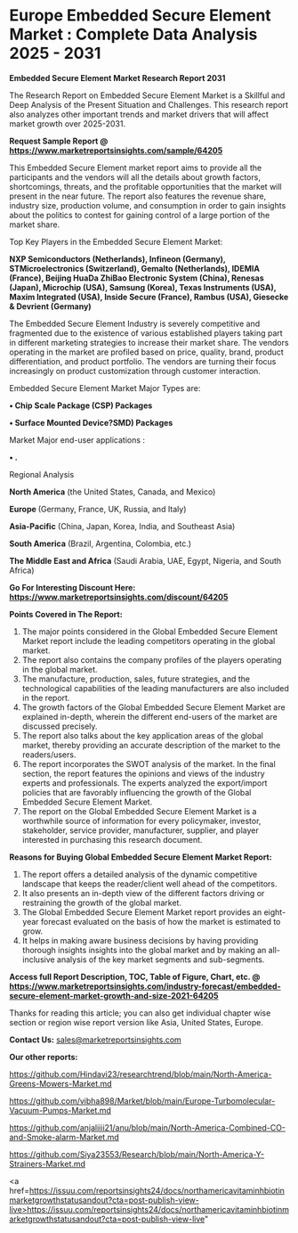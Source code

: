# Europe Embedded Secure Element Market : Complete Data Analysis 2025 - 2031

<strong>Embedded Secure Element Market Research Report 2031</strong>

The Research Report on Embedded Secure Element Market is a Skillful and Deep Analysis of the Present Situation and Challenges. This research report also analyzes other important trends and market drivers that will affect market growth over 2025-2031.

<strong>Request Sample Report @ <a href=https://www.marketreportsinsights.com/sample/64205>https://www.marketreportsinsights.com/sample/64205</a></strong>

This Embedded Secure Element market report aims to provide all the participants and the vendors will all the details about growth factors, shortcomings, threats, and the profitable opportunities that the market will present in the near future. The report also features the revenue share, industry size, production volume, and consumption in order to gain insights about the politics to contest for gaining control of a large portion of the market share.

Top Key Players in the Embedded Secure Element Market:

<strong>NXP Semiconductors (Netherlands), Infineon (Germany), STMicroelectronics (Switzerland), Gemalto (Netherlands), IDEMIA (France), Beijing HuaDa ZhiBao Electronic System (China), Renesas (Japan), Microchip (USA), Samsung (Korea), Texas Instruments (USA), Maxim Integrated (USA), Inside Secure (France), Rambus (USA), Giesecke & Devrient (Germany)</strong>

The Embedded Secure Element Industry is severely competitive and fragmented due to the existence of various established players taking part in different marketing strategies to increase their market share. The vendors operating in the market are profiled based on price, quality, brand, product differentiation, and product portfolio. The vendors are turning their focus increasingly on product customization through customer interaction.

Embedded Secure Element Market Major Types are:

<strong>• Chip Scale Package (CSP) Packages

• Surface Mounted Device?SMD) Packages</strong>

Market Major end-user applications :

<strong>• .</strong>

Regional Analysis

</u><strong><b>North America</b></strong> (the United States, Canada, and Mexico)

<strong><b>Europe </b></strong>(Germany, France, UK, Russia, and Italy)

<strong><b>Asia-Pacific</b></strong> (China, Japan, Korea, India, and Southeast Asia)

<strong><b>South America</b></strong> (Brazil, Argentina, Colombia, etc.)

<strong><b>The Middle East and Africa</b></strong> (Saudi Arabia, UAE, Egypt, Nigeria, and South Africa)

<strong>Go For Interesting Discount Here: <a href=https://www.marketreportsinsights.com/discount/64205>https://www.marketreportsinsights.com/discount/64205</a></strong>

<strong>Points Covered in The Report:</strong>
<ol>
  <li>The major points considered in the Global Embedded Secure Element Market report include the leading competitors operating in the global market.</li>
  <li>The report also contains the company profiles of the players operating in the global market.</li>
  <li>The manufacture, production, sales, future strategies, and the technological capabilities of the leading manufacturers are also included in the report.</li>
  <li>The growth factors of the Global Embedded Secure Element Market are explained in-depth, wherein the different end-users of the market are discussed precisely.</li>
  <li>The report also talks about the key application areas of the global market, thereby providing an accurate description of the market to the readers/users.</li>
  <li>The report incorporates the SWOT analysis of the market. In the final section, the report features the opinions and views of the industry experts and professionals. The experts analyzed the export/import policies that are favorably influencing the growth of the Global Embedded Secure Element Market.</li>
  <li>The report on the Global Embedded Secure Element Market is a worthwhile source of information for every policymaker, investor, stakeholder, service provider, manufacturer, supplier, and player interested in purchasing this research document.</li>
</ol>
<strong>Reasons for Buying Global Embedded Secure Element Market Report:</strong>

<ol>
  <li>The report offers a detailed analysis of the dynamic competitive landscape that keeps the reader/client well ahead of the competitors.</li>
  <li>It also presents an in-depth view of the different factors driving or restraining the growth of the global market.</li>
  <li>The Global Embedded Secure Element Market report provides an eight-year forecast evaluated on the basis of how the market is estimated to grow.</li>
  <li>It helps in making aware business decisions by having providing thorough insights insights into the global market and by making an all-inclusive analysis of the key market segments and sub-segments.</li>
</ol>
<strong>Access full Report Description, TOC, Table of Figure, Chart, etc. @ <a href=https://www.marketreportsinsights.com/industry-forecast/embedded-secure-element-market-growth-and-size-2021-64205>https://www.marketreportsinsights.com/industry-forecast/embedded-secure-element-market-growth-and-size-2021-64205</a></strong>


Thanks for reading this article; you can also get individual chapter wise section or region wise report version like Asia, United States, Europe.

<strong>Contact Us:</strong>
sales@marketreportsinsights.com

<strong>Our other reports:</strong>

<a href=https://github.com/Hindavi23/researchtrend/blob/main/North-America-Greens-Mowers-Market.md>https://github.com/Hindavi23/researchtrend/blob/main/North-America-Greens-Mowers-Market.md</a>

<a href=https://github.com/vibha898/Market/blob/main/Europe-Turbomolecular-Vacuum-Pumps-Market.md>https://github.com/vibha898/Market/blob/main/Europe-Turbomolecular-Vacuum-Pumps-Market.md</a>

<a href=https://github.com/anjaliiii21/anu/blob/main/North-America-Combined-CO-and-Smoke-alarm-Market.md>https://github.com/anjaliiii21/anu/blob/main/North-America-Combined-CO-and-Smoke-alarm-Market.md</a>

<a href=https://github.com/Siya23553/Research/blob/main/North-America-Y-Strainers-Market.md>https://github.com/Siya23553/Research/blob/main/North-America-Y-Strainers-Market.md</a>

<a href=https://issuu.com/reportsinsights24/docs/northamericavitaminhbiotinmarketgrowthstatusandout?cta=post-publish-view-live>https://issuu.com/reportsinsights24/docs/northamericavitaminhbiotinmarketgrowthstatusandout?cta=post-publish-view-live</a>"
